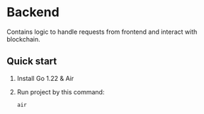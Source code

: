 # Backend

Contains logic to handle requests from frontend and interact with blockchain.

## Quick start

1. Install Go 1.22 & Air

2. Run project by this command:
   ```bash
   air
   ```
